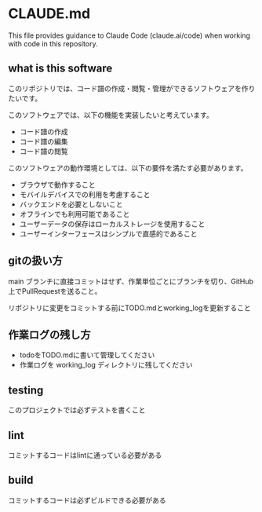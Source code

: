 # CLAUDE.md

This file provides guidance to Claude Code (claude.ai/code) when working with code in this repository.

## what is this software
このリポジトリでは、コード譜の作成・閲覧・管理ができるソフトウェアを作りたいです。

このソフトウェアでは、以下の機能を実装したいと考えています。

- コード譜の作成
- コード譜の編集
- コード譜の閲覧

このソフトウェアの動作環境としては、以下の要件を満たす必要があります。
- ブラウザで動作すること
- モバイルデバイスでの利用を考慮すること
- バックエンドを必要としないこと
- オフラインでも利用可能であること
- ユーザーデータの保存はローカルストレージを使用すること
- ユーザーインターフェースはシンプルで直感的であること

## gitの扱い方

main ブランチに直接コミットはせず、作業単位ごとにブランチを切り、GitHub上でPullRequestを送ること。

リポジトリに変更をコミットする前にTODO.mdとworking_logを更新すること

## 作業ログの残し方

- todoをTODO.mdに書いて管理してください
- 作業ログを working_log ディレクトリに残してください 

## testing

このプロジェクトでは必ずテストを書くこと

## lint

コミットするコードはlintに通っている必要がある

## build

コミットするコードは必ずビルドできる必要がある
